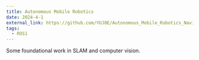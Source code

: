 ```yaml
---
title: Autonomous Mobile Robotics
date: 2024-4-1
external_link: https://github.com/YUJ0E/Autonomous_Mobile_Robotics_Navigation
tags:
  - ROS1
---
```


Some foundational work in SLAM and computer vision.

<!--more-->
